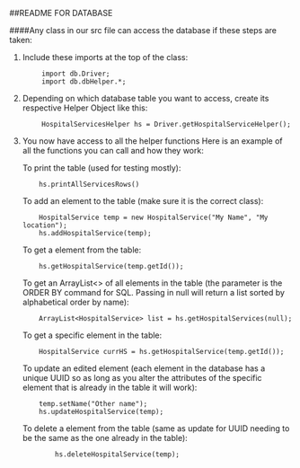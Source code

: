 ##README FOR DATABASE

####Any class in our src file can access the database if these steps are taken:

1. Include these imports at the top of the class:
```
        import db.Driver;
        import db.dbHelper.*;
```
        
2. Depending on which database table you want to access, create its 
respective Helper Object like this:
```
        HospitalServicesHelper hs = Driver.getHospitalServiceHelper();
```

3. You now have access to all the helper functions
    Here is an example of all the functions you can call and how they work:

    To print the table (used for testing mostly):
    ```
        hs.printAllServicesRows()
    ```
    To add an element to the table (make sure it is the correct class):
    ```
        HospitalService temp = new HospitalService("My Name", "My location");
        hs.addHospitalService(temp);
    ```
    To get a element from the table:
    ```
        hs.getHospitalService(temp.getId());
    ```
    To get an ArrayList<> of all elements in the table (the parameter
    is the ORDER BY command for SQL. Passing in null will return a list 
    sorted by alphabetical order by name):
    ```
        ArrayList<HospitalService> list = hs.getHospitalServices(null);
    ```    
    To get a specific element in the table:
    ```
        HospitalService currHS = hs.getHospitalService(temp.getId());
    ```    
    To update an edited element (each element in the database has a unique
    UUID so as long as you alter the attributes of the specific element that 
    is already in the table it will work):
    ```
        temp.setName("Other name");
        hs.updateHospitalService(temp); 
    ```
    To delete a element from the table (same as update for UUID needing
        to be the same as the one already in the table):
    ```
            hs.deleteHospitalService(temp);
    ```
           
            